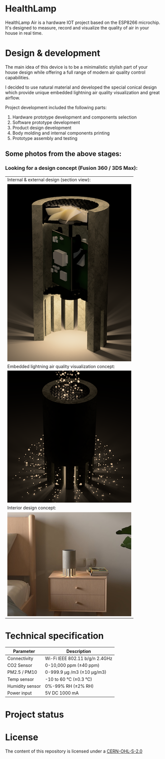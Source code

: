 # HealthLamp

HealthLamp Air is a hardware IOT project based on the ESP8266 microchip. It's designed to measure, record and visualize the quality of air in your house in real time.

# Design & development

The main idea of this device is to be a minimalistic stylish part of your house design while offering a full range of modern air quality control capabilities.

I decided to use natural material and developed the special conical design which provide unique embedded lightning air quality visualization and great airflow.

Project development included the following parts:
1. Hardware prototype development and components selection
2. Software prototype development
2. Product design development
3. Body molding and internal components printing
4. Prototype assembly and testing

## Some photos from the above stages:

### Looking for a design concept (Fusion 360 / 3DS Max):

|  |
| --- |
| Internal & external design (section view):
![Render1](https://github.com/rodionpotachin/iot-air-quality-healthlamp-project/blob/master/img/Render1.PNG?raw=true) |
| Embedded lightning air quality visualization concept:
![Render3](https://github.com/rodionpotachin/iot-air-quality-healthlamp-project/blob/master/img/Render3.png?raw=true) |
| Interior design concept:
![Render2](https://github.com/rodionpotachin/iot-air-quality-healthlamp-project/blob/master/img/Render2.jpg?raw=true)|

# Technical specification

| Parameter  | Description  |
| ---------- | ------------ |
| Connectivity |Wi-Fi IEEE 802.11 b/g/n 2.4GHz|
| CO2 Sensor | 0-10,000 ppm (±40 ppm)|
| PM2.5 / PM10 | 0-999.9 μg /m3 (±10 μg/m3)|
| Temp sensor| -10 to 60 ℃ (±0.3 ℃)|
| Humidity sensor | 0%-99% RH (±2% RH)|
| Power input | 5V DC 1000 mA |

# Project status

# License

The content of this repository is licensed under a [CERN-OHL-S-2.0](https://cern-ohl.web.cern.ch)
